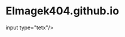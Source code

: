 # Elmagek404.github.io
<html>
  <head>
    <title>Document</title>
  </head>
  <body>
    input type="tetx"/>
  </body>
</html>
